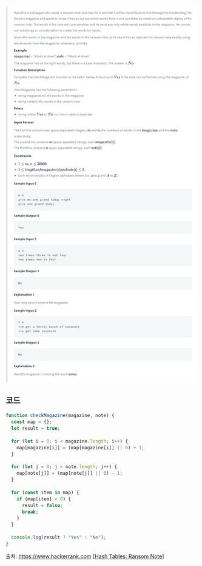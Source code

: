 ![Problem Image](https://raw.githubusercontent.com/hitari/scratch-paper/main/Algorithm-study/Hackerrank/interview-preparation-kit/Dictionaries-and-Hashmaps/Hash-Tables-Ransom-Note/Problem.png "문제지")

## 코드

```javascript
function checkMagazine(magazine, note) {
  const map = {};
  let result = true;

  for (let i = 0; i < magazine.length; i++) {
    map[magazine[i]] = (map[magazine[i]] || 0) + 1;
  }

  for (let j = 0; j < note.length; j++) {
    map[note[j]] = (map[note[j]] || 0) - 1;
  }

  for (const item in map) {
    if (map[item] < 0) {
      result = false;
      break;
    }
  }

  console.log(result ? "Yes" : "No");
}
```

출처: https://www.hackerrank.com \[[Hash Tables: Ransom Note](https://www.hackerrank.com/challenges/ctci-ransom-note/problem?h_l=interview&playlist_slugs%5B%5D=interview-preparation-kit&playlist_slugs%5B%5D=dictionaries-hashmaps)\]
